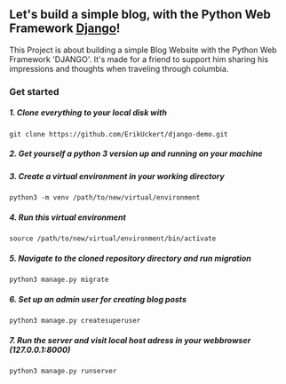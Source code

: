 Let's build a simple blog, with the Python Web Framework [Django](https://www.djangoproject.com)!
---

This Project is about building a simple Blog Website with the Python Web Framework 'DJANGO'.
It's made for a friend to support him sharing his impressions and thoughts when traveling through columbia.

### Get started

##### 1. Clone everything to your local disk with

```
git clone https://github.com/ErikUckert/django-demo.git
```

##### 2. Get yourself a python 3 version up and running on your machine

##### 3. Create a virtual environment in your working directory

```
python3 -m venv /path/to/new/virtual/environment
```

##### 4. Run this virtual environment

```
source /path/to/new/virtual/environment/bin/activate
```

##### 5. Navigate to the cloned repository directory and run migration

```
python3 manage.py migrate
```

##### 6. Set up an admin user for creating blog posts

```
python3 manage.py createsuperuser
```

##### 7. Run the server and visit local host adress in your webbrowser (127.0.0.1:8000)
```
python3 manage.py runserver
```



